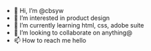- 👋 Hi, I’m @cbsyw
- 👀 I’m interested in product design
- 🌱 I’m currently learning html, css, adobe suite
- 💞️ I’m looking to collaborate on anything@
- 📫 How to reach me hello

<!---
cbsyw/cbsyw is a ✨ special ✨ repository because its `README.md` (this file) appears on your GitHub profile.
You can click the Preview link to take a look at your changes.
--->
